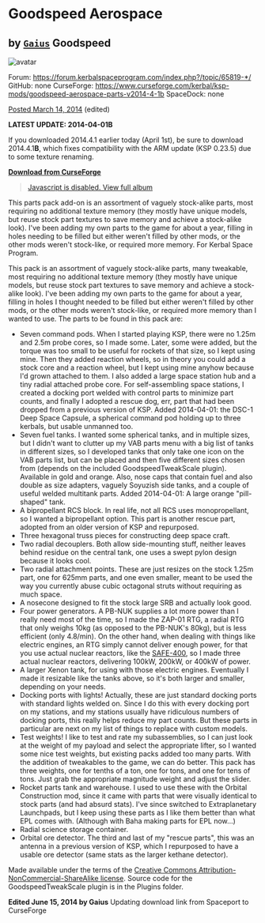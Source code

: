 # Goodspeed Aerospace

## by [`Gaius`][gaius] Goodspeed

![avatar](https://kerbal-forum-uploads.s3.us-west-2.amazonaws.com/profile/photo-66495.png)

[gaius]: https://forum.kerbalspaceprogram.com/index.php?/profile/66495-*/ "Gaius Goodspeed"


Forum:      https://forum.kerbalspaceprogram.com/index.php?/topic/65819-*/
GitHub:     none
CurseForge: https://www.curseforge.com/kerbal/ksp-mods/goodspeed-aerospace-parts-v2014-4-1b
SpaceDock:  none

[Posted March 14, 2014](https://forum.kerbalspaceprogram.com/index.php?/topic/65819-0235-goodspeed-aerospace-parts-v201441b/&do=findComment&comment=1012422) (edited)

**LATEST UPDATE: 2014-04-01B**

If you downloaded 2014.4.1 earlier today (April 1st), be sure to download 2014.4.1**B**, which fixes compatibility with the ARM update (KSP 0.23.5) due to some texture renaming.

[**Download from CurseForge**](https://kerbal.curseforge.com/ksp-mods/221271-goodspeed-aerospace-parts-v2014-4-1b)

> [Javascript is disabled. View full album](https://imgur.com/a/u4K9v)

This parts pack add-on is an assortment of vaguely stock-alike parts, most requiring no additional texture memory (they mostly have unique models, but reuse stock part textures to save memory and achieve a stock-alike look). I've been adding my own parts to the game for about a year, filling in holes needing to be filled but either weren't filled by other mods, or the other mods weren't stock-like, or required more memory. For Kerbal Space Program.


This pack is an assortment of vaguely stock-alike parts, many tweakable, most requiring no additional texture memory (they mostly have unique models, but reuse stock part textures to save memory and achieve a stock-alike look). I've been adding my own parts to the game for about a year, filling in holes I thought needed to be filled but either weren't filled by other mods, or the other mods weren't stock-like, or required more memory than I wanted to use. The parts to be found in this pack are:



* Seven command pods. When I started playing KSP, there were no 1.25m and 2.5m probe cores, so I made some. Later, some were added, but the torque was too small to be useful for rockets of that size, so I kept using mine. Then they added reaction wheels, so in theory you could add a stock core and a reaction wheel, but I kept using mine anyhow because I'd grown attached to them. I also added a large space station hub and a tiny radial attached probe core. For self-assembling space stations, I created a docking port welded with control parts to minimize part counts, and finally I adopted a rescue dog, err, part that had been dropped from a previous version of KSP. Added 2014-04-01: the DSC-1 Deep Space Capsule, a spherical command pod holding up to three kerbals, but usable unmanned too.
* Seven fuel tanks. I wanted some spherical tanks, and in multiple sizes, but I didn't want to clutter up my VAB parts menu with a big list of tanks in different sizes, so I developed tanks that only take one icon on the VAB parts list, but can be placed and then five different sizes chosen from (depends on the included GoodspeedTweakScale plugin). Available in gold and orange. Also, nose caps that contain fuel and also double as size adapters, vaguely Soyuzish side tanks, and a couple of useful welded multitank parts. Added 2014-04-01: A large orange "pill-shaped" tank.
* A bipropellant RCS block. In real life, not all RCS uses monopropellant, so I wanted a bipropellant option. This part is another rescue part, adopted from an older version of KSP and repurposed.
* Three hexagonal truss pieces for constructing deep space craft.
* Two radial decouplers. Both allow side-mounting stuff, neither leaves behind residue on the central tank, one uses a swept pylon design because it looks cool.
* Two radial attachment points. These are just resizes on the stock 1.25m part, one for 625mm parts, and one even smaller, meant to be used the way you currently abuse cubic octagonal struts without requiring as much space.
* A nosecone designed to fit the stock large SRB and actually look good.
* Four power generators. A PB-NUK supplies a lot more power than I really need most of the time, so I made the ZAP-01 RTG, a radial RTG that only weighs 10kg (as opposed to the PB-NUK's 80kg), but is less efficient (only 4.8/min). On the other hand, when dealing with things like electric engines, an RTG simply cannot deliver enough power, for that you use actual nuclear reactors, like the [SAFE-400](https://en.wikipedia.org/wiki/Safe_Affordable_Fission_Engine), so I made three actual nuclear reactors, delivering 100kW, 200kW, or 400kW of power.
* A larger Xenon tank, for using with those electric engines. Eventually I made it resizable like the tanks above, so it's both larger and smaller, depending on your needs.
* Docking ports with lights! Actually, these are just standard docking ports with standard lights welded on. Since I do this with every docking port on my stations, and my stations usually have ridiculous numbers of docking ports, this really helps reduce my part counts. But these parts in particular are next on my list of things to replace with custom models.
* Test weights! I like to test and rate my subassemblies, so I can just look at the weight of my payload and select the appropriate lifter, so I wanted some nice test weights, but existing packs added too many parts. With the addition of tweakables to the game, we can do better. This pack has three weights, one for tenths of a ton, one for tons, and one for tens of tons. Just grab the appropriate magnitude weight and adjust the slider.
* Rocket parts tank and warehouse. I used to use these with the Orbital Construction mod, since it came with parts that were visually identical to stock parts (and had absurd stats). I've since switched to Extraplanetary Launchpads, but I keep using these parts as I like them better than what EPL comes with. (Although with Baha making parts for EPL now...)
* Radial science storage container.
* Orbital ore detector. The third and last of my "rescue parts", this was an antenna in a previous version of KSP, which I repurposed to have a usable ore detector (same stats as the larger kethane detector).



Made available under the terms of the [Creative Commons Attribution-NonCommercial-ShareAlike license](https://creativecommons.org/licenses/by-nc-sa/4.0/). Source code for the GoodspeedTweakScale plugin is in the Plugins folder.

**Edited June 15, 2014 by Gaius**
Updating download link from Spaceport to CurseForge
